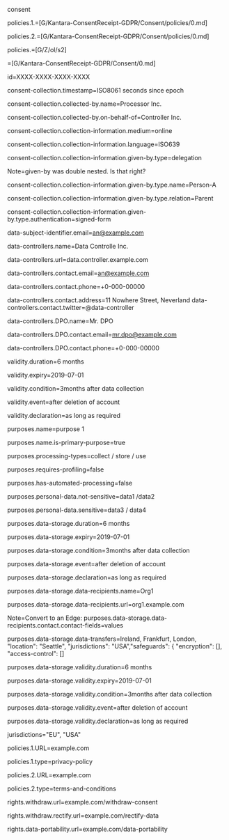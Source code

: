 consent

policies.1.=[G/Kantara-ConsentReceipt-GDPR/Consent/policies/0.md]

policies.2.=[G/Kantara-ConsentReceipt-GDPR/Consent/policies/0.md]

policies.=[G/Z/ol/s2]

=[G/Kantara-ConsentReceipt-GDPR/Consent/0.md]

id=XXXX-XXXX-XXXX-XXXX

consent-collection.timestamp=ISO8061 seconds since epoch

consent-collection.collected-by.name=Processor Inc.

consent-collection.collected-by.on-behalf-of=Controller Inc.

consent-collection.collection-information.medium=online

consent-collection.collection-information.language=ISO639

consent-collection.collection-information.given-by.type=delegation

Note=given-by was double nested.  Is that right?

consent-collection.collection-information.given-by.type.name=Person-A

consent-collection.collection-information.given-by.type.relation=Parent

consent-collection.collection-information.given-by.type.authentication=signed-form

data-subject-identifier.email=an@example.com

data-controllers.name=Data Controlle Inc.

data-controllers.url=data.controller.example.com

data-controllers.contact.email=an@example.com

data-controllers.contact.phone=+0-000-00000

data-controllers.contact.address=11 Nowhere Street, Neverland
data-controllers.contact.twitter=@data-controller

data-controllers.DPO.name=Mr. DPO

data-controllers.DPO.contact.email=mr.dpo@example.com

data-controllers.DPO.contact.phone=+0-000-00000

validity.duration=6 months

validity.expiry=2019-07-01

validity.condition=3months after data collection

validity.event=after deletion of account

validity.declaration=as long as required

purposes.name=purpose 1

purposes.name.is-primary-purpose=true

purposes.processing-types=collect / store / use

purposes.requires-profiling=false

purposes.has-automated-processing=false

purposes.personal-data.not-sensitive=data1 /data2

purposes.personal-data.sensitive=data3 / data4

purposes.data-storage.duration=6 months

purposes.data-storage.expiry=2019-07-01

purposes.data-storage.condition=3months after data collection

purposes.data-storage.event=after deletion of account

purposes.data-storage.declaration=as long as required

purposes.data-storage.data-recipients.name=Org1

purposes.data-storage.data-recipients.url=org1.example.com

Note=Convert to an Edge:
purposes.data-storage.data-recipients.contact.contact-fields=values

purposes.data-storage.data-transfers=Ireland, Frankfurt, London, "location": "Seattle", "jurisdictions": "USA","safeguards": { "encryption": [], "access-control": []

purposes.data-storage.validity.duration=6 months

purposes.data-storage.validity.expiry=2019-07-01

purposes.data-storage.validity.condition=3months after data collection

purposes.data-storage.validity.event=after deletion of account

purposes.data-storage.validity.declaration=as long as required

jurisdictions="EU", "USA"

policies.1.URL=example.com

policies.1.type=privacy-policy

policies.2.URL=example.com

policies.2.type=terms-and-conditions

rights.withdraw.url=example.com/withdraw-consent

rights.withdraw.rectify.url=example.com/rectify-data

rights.data-portability.url=example.com/data-portability